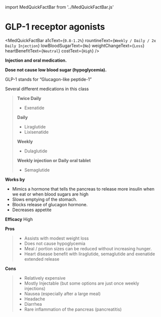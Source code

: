 import MedQuickFactBar from '../MedQuickFactBar.js'

# GLP-1 receptor agonists

<MedQuickFactBar
a1cText={`0.8-1.2%`}
rountineText={`Weekly / Daily / 2x Daily Injection`}
lowBloodSugarText={`No`}
weightChangeText={`Loss`}
heartBenefitText={`Neutral`}
costText={`High`}
/>

**Injection and oral medication.**

**Dose not cause low blood sugar (hypoglycemia).**

GLP-1 stands for “Glucagon-like peptide-1”

Several different medications in this class

> **Twice Daily**
>
> - Exenatide
>
> **Daily**
>
> - Liraglutide
> - Lixisenatide
>
> **Weekly**
>
> - Dulaglutide
>
> **Weekly injection or Daily oral tablet**
>
> - Semaglutide

**Works by**

- Mimics a hormone that tells the pancreas to release more insulin when we eat or when blood sugars are high
- Slows emptying of the stomach.
- Blocks release of glucagon hormone.
- Decreases appetite

**Efficacy** High

**Pros**

> - Assists with modest weight loss
> - Does not cause hypoglycemia
> - Meal / portion sizes can be reduced without increasing hunger.
> - Heart disease benefit with liraglutide, semaglutide and exenatide extended release

**Cons**

> - Relatively expensive
> - Mostly Injectable (but some options are just once weekly injections)
> - Nausea (especially after a large meal)
> - Headache
> - Diarrhea
> - Rare inflammation of the pancreas (pancreatitis)
